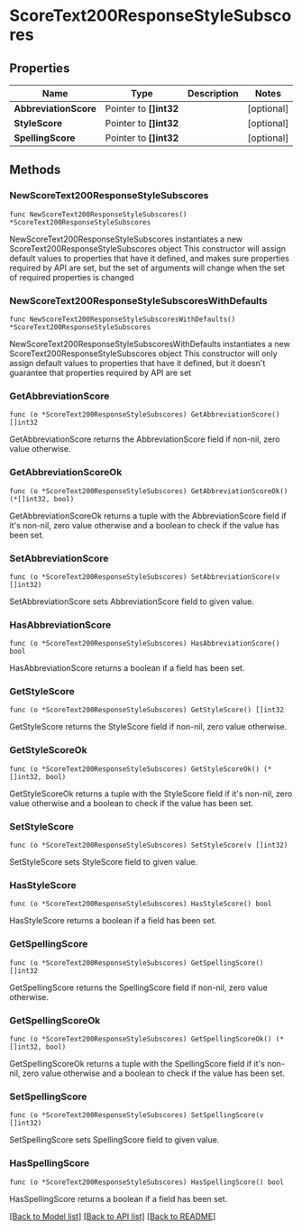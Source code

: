 # ScoreText200ResponseStyleSubscores

## Properties

Name | Type | Description | Notes
------------ | ------------- | ------------- | -------------
**AbbreviationScore** | Pointer to **[]int32** |  | [optional] 
**StyleScore** | Pointer to **[]int32** |  | [optional] 
**SpellingScore** | Pointer to **[]int32** |  | [optional] 

## Methods

### NewScoreText200ResponseStyleSubscores

`func NewScoreText200ResponseStyleSubscores() *ScoreText200ResponseStyleSubscores`

NewScoreText200ResponseStyleSubscores instantiates a new ScoreText200ResponseStyleSubscores object
This constructor will assign default values to properties that have it defined,
and makes sure properties required by API are set, but the set of arguments
will change when the set of required properties is changed

### NewScoreText200ResponseStyleSubscoresWithDefaults

`func NewScoreText200ResponseStyleSubscoresWithDefaults() *ScoreText200ResponseStyleSubscores`

NewScoreText200ResponseStyleSubscoresWithDefaults instantiates a new ScoreText200ResponseStyleSubscores object
This constructor will only assign default values to properties that have it defined,
but it doesn't guarantee that properties required by API are set

### GetAbbreviationScore

`func (o *ScoreText200ResponseStyleSubscores) GetAbbreviationScore() []int32`

GetAbbreviationScore returns the AbbreviationScore field if non-nil, zero value otherwise.

### GetAbbreviationScoreOk

`func (o *ScoreText200ResponseStyleSubscores) GetAbbreviationScoreOk() (*[]int32, bool)`

GetAbbreviationScoreOk returns a tuple with the AbbreviationScore field if it's non-nil, zero value otherwise
and a boolean to check if the value has been set.

### SetAbbreviationScore

`func (o *ScoreText200ResponseStyleSubscores) SetAbbreviationScore(v []int32)`

SetAbbreviationScore sets AbbreviationScore field to given value.

### HasAbbreviationScore

`func (o *ScoreText200ResponseStyleSubscores) HasAbbreviationScore() bool`

HasAbbreviationScore returns a boolean if a field has been set.

### GetStyleScore

`func (o *ScoreText200ResponseStyleSubscores) GetStyleScore() []int32`

GetStyleScore returns the StyleScore field if non-nil, zero value otherwise.

### GetStyleScoreOk

`func (o *ScoreText200ResponseStyleSubscores) GetStyleScoreOk() (*[]int32, bool)`

GetStyleScoreOk returns a tuple with the StyleScore field if it's non-nil, zero value otherwise
and a boolean to check if the value has been set.

### SetStyleScore

`func (o *ScoreText200ResponseStyleSubscores) SetStyleScore(v []int32)`

SetStyleScore sets StyleScore field to given value.

### HasStyleScore

`func (o *ScoreText200ResponseStyleSubscores) HasStyleScore() bool`

HasStyleScore returns a boolean if a field has been set.

### GetSpellingScore

`func (o *ScoreText200ResponseStyleSubscores) GetSpellingScore() []int32`

GetSpellingScore returns the SpellingScore field if non-nil, zero value otherwise.

### GetSpellingScoreOk

`func (o *ScoreText200ResponseStyleSubscores) GetSpellingScoreOk() (*[]int32, bool)`

GetSpellingScoreOk returns a tuple with the SpellingScore field if it's non-nil, zero value otherwise
and a boolean to check if the value has been set.

### SetSpellingScore

`func (o *ScoreText200ResponseStyleSubscores) SetSpellingScore(v []int32)`

SetSpellingScore sets SpellingScore field to given value.

### HasSpellingScore

`func (o *ScoreText200ResponseStyleSubscores) HasSpellingScore() bool`

HasSpellingScore returns a boolean if a field has been set.


[[Back to Model list]](../README.md#documentation-for-models) [[Back to API list]](../README.md#documentation-for-api-endpoints) [[Back to README]](../README.md)


